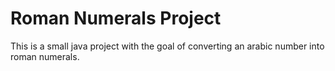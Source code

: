 # Roman Numerals Project

This is a small java project with the goal of converting an arabic number into roman numerals.